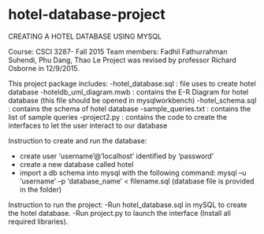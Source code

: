 # hotel-database-project

CREATING A HOTEL DATABASE USING MYSQL

Course: CSCI 3287- Fall 2015
Team members: Fadhil Fathurrahman Suhendi, Phu Dang, Thao Le
Project was revised by professor Richard Osborne in 12/9/2015.

This project package includes:
-hotel_database.sql      : file uses to create hotel database
-hoteldb_uml_diagram.mwb : contains the E-R Diagram for hotel database (this file should be opened in mysqlworkbench)
-hotel_schema.sql        : contains the schema of hotel database
-sample_queries.txt      : contains the list of sample queries
-project2.py             : contains the code to create the interfaces to let the user interact to our database

Instruction to create and run the database:
- create user ‘username’@’localhost’ identified  by ‘password’
- create a new database called hotel
- import a db schema into mysql with the following command:
mysql –u ‘username’ –p ‘database_name’ < filename.sql (database file is provided in the folder)

Instruction to run the project:
-Run hotel_database.sql in mySQL to create the hotel database.
-Run project.py to launch the interface (Install all required libraries).

